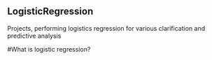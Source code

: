 ## LogisticRegression
Projects, performing logistics regression for various clarification and predictive analysis

#What is logistic regression?
